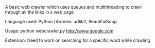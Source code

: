 A basic web crawler which uses queues and multithreading to 
crawl through all the links in a web page. 

Language used: Python
Libraries: urllib2, BeautifulSoup

Usage: python webcrawler.py http://www.google.com

Extension: Need to work on searching for a specific word while crawling

